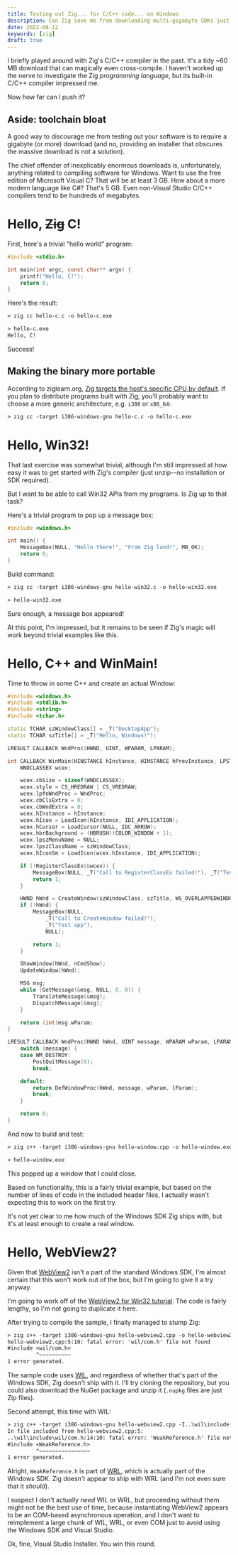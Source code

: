 ```yaml
---
title: Testing out Zig... for C/C++ code... on Windows
description: Can Zig save me from downloading multi-gigabyte SDKs just to build Windows programs?
date: 2022-08-12
keywords: [zig]
draft: true
---
```

I briefly played around with Zig's C/C++ compiler in the past. It's a tidy ~60 MB download that can magically even cross-compile. I haven't worked up the nerve to investigate the Zig *programming language*, but its built-in C/C++ compiler impressed me.

Now how far can I push it?

## Aside: toolchain bloat
A good way to discourage me from testing out your software is to require a gigabyte (or more) download (and no, providing an installer that obscures the massive download is not a solution).

The chief offender of inexplicably enormous downloads is, unfortunately, anything related to compiling software for Windows. Want to use the free edition of Microsoft Visual C? That will be at least 3 GB. How about a more modern language like C#? That's 5 GB. Even non-Visual Studio C/C++ compilers tend to be hundreds of megabytes.

# Hello, ~~Zig~~ C!
First, here's a trivial "hello world" program:

```c
#include <stdio.h>

int main(int argc, const char** argv) {
    printf("Hello, C!");
    return 0;
}
```

Here's the result:

```txt
> zig cc hello-c.c -o hello-c.exe

> hello-c.exe
Hello, C!
```

Success!

## Making the binary more portable
According to ziglearn.org, [Zig targets the host's specific CPU by default](https://ziglearn.org/chapter-3/#cross-compilation). If you plan to distribute programs built with Zig, you'll probably want to choose a more generic architecture, e.g. `i386` or `x86_64`:

```txt
> zig cc -target i386-windows-gnu hello-c.c -o hello-c.exe 
```

# Hello, Win32!
That last exercise was somewhat trivial, although I'm still impressed at how easy it was to get started with Zig's compiler (just unzip--no installation or SDK required).

But I want to be able to call Win32 APIs from my programs. Is Zig up to that task?

Here's a trivial program to pop up a message box:

```c
#include <windows.h>

int main() {
    MessageBox(NULL, "Hello there!", "From Zig land!", MB_OK);
    return 0;
}
```

Build command:

```txt
> zig cc -target i386-windows-gnu hello-win32.c -o hello-win32.exe 

> hello-win32.exe
```

Sure enough, a message box appeared!

At this point, I'm impressed, but it remains to be seen if Zig's magic will work beyond trivial examples like this.

# Hello, C++ and WinMain!
Time to throw in some C++ and create an actual Window:

```cpp
#include <windows.h>
#include <stdlib.h>
#include <string>
#include <tchar.h>

static TCHAR szWindowClass[] = _T("DesktopApp");
static TCHAR szTitle[] = _T("Hello, Windows!");

LRESULT CALLBACK WndProc(HWND, UINT, WPARAM, LPARAM);

int CALLBACK WinMain(HINSTANCE hInstance, HINSTANCE hPrevInstance, LPSTR lpCmdLine, int nCmdShow) {
    WNDCLASSEX wcex;

    wcex.cbSize = sizeof(WNDCLASSEX);
    wcex.style = CS_HREDRAW | CS_VREDRAW;
    wcex.lpfnWndProc = WndProc;
    wcex.cbClsExtra = 0;
    wcex.cbWndExtra = 0;
    wcex.hInstance = hInstance;
    wcex.hIcon = LoadIcon(hInstance, IDI_APPLICATION);
    wcex.hCursor = LoadCursor(NULL, IDC_ARROW);
    wcex.hbrBackground = (HBRUSH)(COLOR_WINDOW + 1);
    wcex.lpszMenuName = NULL;
    wcex.lpszClassName = szWindowClass;
    wcex.hIconSm = LoadIcon(wcex.hInstance, IDI_APPLICATION);

    if (!RegisterClassEx(&wcex)) {
        MessageBox(NULL, _T("Call to RegisterClassEx failed!"), _T("Test app"), NULL);
        return 1;
    }

    HWND hWnd = CreateWindow(szWindowClass, szTitle, WS_OVERLAPPEDWINDOW, CW_USEDEFAULT, CW_USEDEFAULT, 1200, 900, NULL, NULL, hInstance, NULL);
    if (!hWnd) {
        MessageBox(NULL,
            _T("Call to CreateWindow failed!"),
            _T("Test app"),
            NULL);

        return 1;
    }

    ShowWindow(hWnd, nCmdShow);
    UpdateWindow(hWnd);

    MSG msg;
    while (GetMessage(&msg, NULL, 0, 0)) {
        TranslateMessage(&msg);
        DispatchMessage(&msg);
    }

    return (int)msg.wParam;
}

LRESULT CALLBACK WndProc(HWND hWnd, UINT message, WPARAM wParam, LPARAM lParam) {
    switch (message) {
    case WM_DESTROY:
        PostQuitMessage(0);
        break;

    default:
        return DefWindowProc(hWnd, message, wParam, lParam);
        break;
    }

    return 0;
}
```

And now to build and test:

```txt
> zig c++ -target i386-windows-gnu hello-window.cpp -o hello-window.exe

> hello-window.exe
```

This popped up a window that I could close.

Based on functionality, this is a fairly trivial example, but based on the number of lines of code in the included header files, I actually wasn't expecting this to work on the first try.

It's not yet clear to me how much of the Windows SDK Zig ships with, but it's at least enough to create a real window.

# Hello, WebView2?
Given that [WebView2](https://docs.microsoft.com/en-us/microsoft-edge/webview2/) isn't a part of the standard Windows SDK, I'm almost certain that this won't work out of the box, but I'm going to give it a try anyway.

I'm going to work off of the [WebView2 for Win32 tutorial](https://docs.microsoft.com/en-us/microsoft-edge/webview2/get-started/win32). The code is fairly lengthy, so I'm not going to duplicate it here.

After trying to compile the sample, I finally managed to stump Zig:

```txt
> zig c++ -target i386-windows-gnu hello-webview2.cpp -o hello-webview2.exe
hello-webview2.cpp:5:10: fatal error: 'wil/com.h' file not found
#include <wil/com.h>
         ^~~~~~~~~~~
1 error generated.
```

The sample code uses [WIL](https://github.com/microsoft/wil), and regardless of whether that's part of the Windows SDK, Zig doesn't ship with it. I'll try cloning the repository, but you could also download the NuGet package and unzip it (`.nupkg` files are just Zip files).

Second attempt, this time with WIL:

```txt
> zig c++ -target i386-windows-gnu hello-webview2.cpp -I..\wil\include -o hello-webview2.exe
In file included from hello-webview2.cpp:5:
..\wil\include\wil/com.h:14:10: fatal error: 'WeakReference.h' file not found
#include <WeakReference.h>
         ^~~~~~~~~~~~~~~~~
1 error generated.
```

Alright, `WeakReference.h` is part of [WRL](https://docs.microsoft.com/en-us/cpp/cppcx/wrl/windows-runtime-cpp-template-library-wrl?view=msvc-170), which is actually part of the Windows SDK. Zig doesn't appear to ship with WRL (and I'm not even sure that it *should*).

I suspect I don't actually *need* WIL or WRL, but proceeding without them might not be the best use of time, because instantiating WebView2 appears to be an COM-based asynchronous operation, and I don't want to reimplement a large chunk of WIL, WRL, or even COM just to avoid using the Windows SDK and Visual Studio.

Ok, fine, Visual Studio Installer. You win this round.